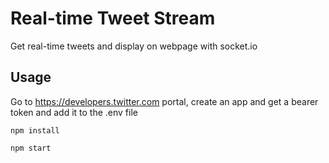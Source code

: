 # Real-time Tweet Stream
Get real-time tweets and display on webpage with socket.io

## Usage
Go to https://developers.twitter.com portal, create an app and get a bearer token and add it to the .env file

```
npm install

npm start
```
